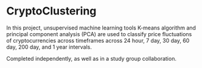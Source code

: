 # CryptoClustering
In this project, unsupervised machine learning tools K-means algorithm and principal component analysis (PCA) are used to classify price fluctuations of cryptocurrencies across timeframes across 24 hour, 7 day, 30 day, 60 day, 200 day, and 1 year intervals. 

Completed independently, as well as in a study group collaboration. 
